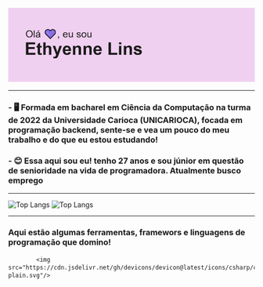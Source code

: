 


![Thyenneheader](img/header.png)


_________________________________________________________________________________________________________________________________________________________________________________

### - 🖥 Formada em bacharel em Ciência da Computação na turma de 2022 da Universidade Carioca (UNICARIOCA), focada em programação backend, sente-se e vea um pouco do meu trabalho e do que eu estou estudando! 
### - 😊 Essa aqui sou eu! tenho 27 anos e sou júnior em questão de senioridade na vida de programadora. Atualmente busco emprego


_________________________________________________________________________________________________________________________________________________________________________________

![Top Langs](https://github-readme-stats.vercel.app/api/top-langs/?username=thyenne&layout=compact)
![Top Langs](https://github-readme-stats.vercel.app/api/top-langs/?username=thyenne&layout=compact)
_________________________________________________________________________________________________________________________________________________________________________________

### Aqui estão algumas ferramentas, framewors e linguagens de programação que domino!


        
        
            <img src="https://cdn.jsdelivr.net/gh/devicons/devicon@latest/icons/csharp/csharp-plain.svg"/>
          
          
          
